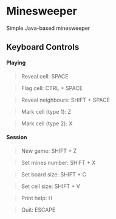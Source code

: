 # Minesweeper
 Simple Java-based minesweeper 

## Keyboard Controls

#### Playing
> Reveal cell: SPACE

> Flag cell: CTRL + SPACE

> Reveal neighbours: SHIFT + SPACE

> Mark cell (type 1): Z

> Mark cell (type 2): X

#### Session
> New game: SHIFT + Z

> Set mines number: SHIFT + X

> Set board size: SHIFT + C

> Set cell size: SHIFT + V

> Print help: H

> Quit: ESCAPE
